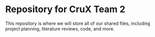 # Repository for CruX Team 2

This repository is where we will store all of our shared files, including project planning, literature reviews, code, and more.
